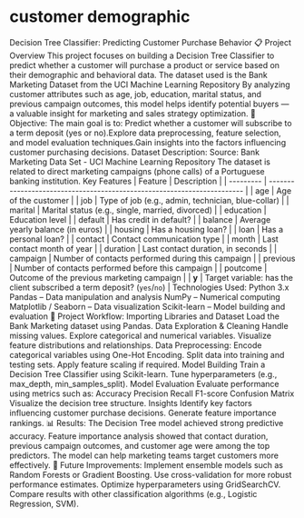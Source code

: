 # customer demographic 
Decision Tree Classifier: Predicting Customer Purchase Behavior
📋 Project Overview
This project focuses on building a Decision Tree Classifier to predict whether a customer will purchase a product or service based on their demographic and behavioral data.
The dataset used is the Bank Marketing Dataset from the UCI Machine Learning Repository
By analyzing customer attributes such as age, job, education, marital status, and previous campaign outcomes, this model helps identify potential buyers — a valuable insight for marketing and sales strategy optimization.
🎯 Objective:
The main goal is to:
Predict whether a customer will subscribe to a term deposit (yes or no).Explore data preprocessing, feature selection, and model evaluation techniques.Gain insights into the factors influencing customer purchasing decisions.
Dataset Description:
Source: Bank Marketing Data Set - UCI Machine Learning Repository
The dataset is related to direct marketing campaigns (phone calls) of a Portuguese banking institution.
Key Features
| Feature   | Description                                                             |
| --------- | ----------------------------------------------------------------------- |
| age       | Age of the customer                                                     |
| job       | Type of job (e.g., admin, technician, blue-collar)                      |
| marital   | Marital status (e.g., single, married, divorced)                        |
| education | Education level                                                         |
| default   | Has credit in default?                                                  |
| balance   | Average yearly balance (in euros)                                       |
| housing   | Has a housing loan?                                                     |
| loan      | Has a personal loan?                                                    |
| contact   | Contact communication type                                              |
| month     | Last contact month of year                                              |
| duration  | Last contact duration, in seconds                                       |
| campaign  | Number of contacts performed during this campaign                       |
| previous  | Number of contacts performed before this campaign                       |
| poutcome  | Outcome of the previous marketing campaign                              |
| **y**     | Target variable: has the client subscribed a term deposit? (`yes`/`no`) |
Technologies Used:
Python 3.x
Pandas – Data manipulation and analysis
NumPy – Numerical computing
Matplotlib / Seaborn – Data visualization
Scikit-learn – Model building and evaluation
🚀 Project Workflow:
Importing Libraries and Dataset
Load the Bank Marketing dataset using Pandas.
Data Exploration & Cleaning
Handle missing values.
Explore categorical and numerical variables.
Visualize feature distributions and relationships.
Data Preprocessing:
Encode categorical variables using One-Hot Encoding.
Split data into training and testing sets.
Apply feature scaling if required.
Model Building
Train a Decision Tree Classifier using Scikit-learn.
Tune hyperparameters (e.g., max_depth, min_samples_split).
Model Evaluation
Evaluate performance using metrics such as:
Accuracy
Precision
Recall
F1-score
Confusion Matrix
Visualize the decision tree structure.
Insights
Identify key factors influencing customer purchase decisions.
Generate feature importance rankings.
📊 Results:
The Decision Tree model achieved strong predictive accuracy.
Feature importance analysis showed that contact duration, previous campaign outcomes, and customer age were among the top predictors.
The model can help marketing teams target customers more effectively.
🧠 Future Improvements:
Implement ensemble models such as Random Forests or Gradient Boosting.
Use cross-validation for more robust performance estimates.
Optimize hyperparameters using GridSearchCV.
Compare results with other classification algorithms (e.g., Logistic Regression, SVM).
